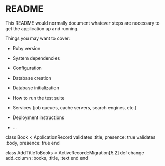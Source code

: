 # README

This README would normally document whatever steps are necessary to get the
application up and running.

Things you may want to cover:

* Ruby version

* System dependencies

* Configuration

* Database creation

* Database initialization

* How to run the test suite

* Services (job queues, cache servers, search engines, etc.)

* Deployment instructions

* ...

class Book < ApplicationRecord
 validates :title, presence: true
  validates :body, presence: true
end

class AddTitleToBooks < ActiveRecord::Migration[5.2]
  def change
    add_column :books, :title, :text
  end
end

